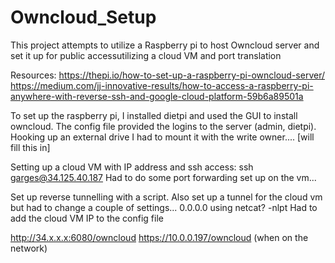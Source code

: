 # Owncloud_Setup

This project attempts to utilize a Raspberry pi to host Owncloud server and set it up for public accessutilizing a cloud VM and port translation

Resources:
https://thepi.io/how-to-set-up-a-raspberry-pi-owncloud-server/
https://medium.com/jj-innovative-results/how-to-access-a-raspberry-pi-anywhere-with-reverse-ssh-and-google-cloud-platform-59b6a89501a

To set up the raspberry pi, I installed dietpi and used the GUI to install owncloud. The config file provided the logins to the server (admin, dietpi). 
Hooking up an external drive I had to mount it with the write owner.... [will fill this in]

Setting up a cloud VM with IP address and ssh access: ssh garges@34.125.40.187
Had to do some port forwarding set up on the vm...

Set up reverse tunnelling with a script. Also set up a tunnel for the cloud vm but had to change a couple of settings... 0.0.0.0
using netcat? -nlpt 
Had to add the cloud VM IP to the config file 



http://34.x.x.x:6080/owncloud
https://10.0.0.197/owncloud (when on the network)
